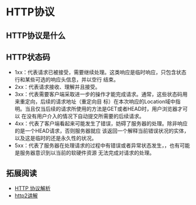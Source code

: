 # HTTP协议
## HTTP协议是什么
## HTTP状态码
* 1xx：代表请求已被接受，需要继续处理。这类响应是临时响应，只包含状态行和某些可选的响应头信息，并以空行 结束。
* 2xx：代表请求接收、理解并且接受。
* 3xx：代表需要客户端采取进一步的操作才能完成请求。通常，这些状态码用来重定向，后续的请求地址（重定向目 标）在本次响应的Location域中指明。当且仅当后续的请求所使用的方法是GET或者HEAD时，用户浏览器才可以 在没有用户介入的情况下自动提交所需要的后续请求。
* 4xx：代表了客户端看起来可能发生了错误，妨碍了服务器的处理。除非响应的是一个HEAD请求，否则服务器就应 该返回一个解释当前错误状况的实体，以及这是临时的还是永久性的状况。
* 5xx：代表了服务器在处理请求的过程中有错误或者异常状态发生，，也有可能是服务器意识到以当前的软硬件资源 无法完成对请求的处理。

## 拓展阅读
* [HTTP 协议解析](http://yuez.me/http-xie-yi-jie-xi/)
* [http2讲解](https://ye11ow.gitbooks.io/http2-explained/content/index.html)